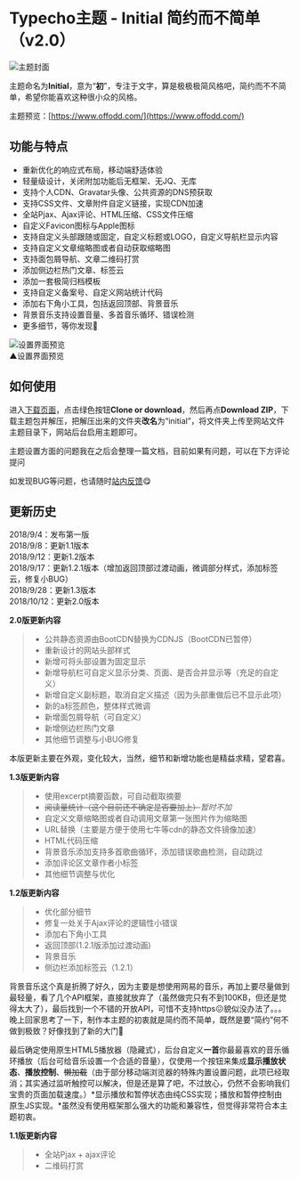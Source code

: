# Typecho主题 - Initial 简约而不简单（v2.0）

![主题封面][1]

主题命名为**Initial**，意为“**初**”，专注于文字，算是极极极简风格吧，简约而不不简单，希望你能喜欢这种很小众的风格。


主题预览：[https://www.offodd.com/](https://www.offodd.com/)

## 功能与特点

* 重新优化的响应式布局，移动端舒适体验
* 轻量级设计，关闭附加功能后无框架、无JQ、无库
* 支持个人CDN、Gravatar头像、公共资源的DNS预获取
* 支持CSS文件、文章附件自定义链接，实现CDN加速
* 全站Pjax、Ajax评论、HTML压缩、CSS文件压缩
* 自定义Favicon图标与Apple图标
* 支持自定义头部跟随或固定，自定义标题或LOGO，自定义导航栏显示内容
* 支持自定义文章缩略图或者自动获取缩略图
* 支持面包屑导航、文章二维码打赏
* 添加侧边栏热门文章、标签云
* 添加一套极简归档模板
* 支持自定义备案号、自定义网站统计代码
* 添加右下角小工具，包括返回顶部、背景音乐
 * 背景音乐支持设置音量、多首音乐循环、错误检测
* 更多细节，等你发现🤩

![设置界面预览][2]
<br>▲设置界面预览

## 如何使用

进入[下载页面](https://github.com/jielive/initial)，点击绿色按钮**Clone or download**，然后再点**Download ZIP**，下载主题包并解压，把解压出来的文件夹**改名**为“initial”，将文件夹上传至网站文件主题目录下，网站后台启用主题即可。

主题设置方面的问题我在之后会整理一篇文档，目前如果有问题，可以在下方评论提问

如发现BUG等问题，也请随时[站内反馈](https://www.offodd.com/17.html#comments)😋

## 更新历史

2018/9/4：发布第一版
<br>2018/9/8：更新1.1版本
<br>2018/9/12：更新1.2版本
<br>2018/9/17：更新1.2.1版本（增加返回顶部过渡动画，微调部分样式，添加标签云，修复小BUG）
<br>2018/9/28：更新1.3版本
<br>2018/10/12：更新2.0版本

**2.0版更新内容**

> * 公共静态资源由BootCDN替换为CDNJS（BootCDN已暂停）
> * 重新设计的网站头部样式
> * 新增可将头部设置为固定显示
> * 新增导航栏可自定义显示分类、页面、是否合并显示等（充足的自定义）
> * 新增自定义副标题，取消自定义描述（因为头部重做后已不显示此项）
> * 新的a标签颜色，整体样式微调
> * 新增面包屑导航（可自定义）
> * 新增侧边栏热门文章
> * 其他细节调整与小BUG修复

本版更新主要在外观，变化较大，当然，细节和新增功能也是精益求精，望君喜。

**1.3版更新内容**

> * 使用excerpt摘要函数，可自动截取摘要
> * ~~阅读量统计（这个目前还不确定是否要加上）~~*暂时不加*
> * 自定义文章缩略图或者自动调用文章第一张图片作为缩略图
> * URL替换（主要是方便于使用七牛等cdn的静态文件镜像加速）
> * HTML代码压缩
> * 背景音乐添加支持多首歌曲循环，添加错误歌曲检测，自动跳过
> * 添加评论区文章作者小标签
> * 其他细节调整与优化

**1.2版更新内容**

> * 优化部分细节
> * 修复一处关于Ajax评论的逻辑性小错误
> * 添加右下角小工具
>  * 返回顶部(1.2.1版添加过渡动画)
>  * 背景音乐
> * 侧边栏添加标签云（1.2.1）

背景音乐这个真是折腾了好久，因为主要是想使用网易的音乐，再加上要尽量做到最轻量，看了几个API框架，直接就放弃了（虽然做完只有不到100KB，但还是觉得太大了），最后找到一个不错的开放API，可惜不支持https😖貌似没办法了。。。
<br>晚上回家思考了一下，制作本主题的初衷就是简约而不简单，既然是要“简约”何不做到极致？好像找到了新的大门🤩

最后确定使用原生HTML5播放器（隐藏式），后台自定义**一首**你最最喜欢的音乐循环播放（后台可给音乐设置一个合适的音量），仅使用一个按钮来集成**显示播放状态**、**播放控制**、~~懒加载~~（由于部分移动端浏览器的特殊内置设置问题，此项已经取消；其实通过监听触控可以解决，但是还是算了吧，不过放心，仍然不会影响我们宝贵的页面加载速度。）*显示播放和暂停状态由纯CSS实现；播放和暂停控制由原生JS实现。*虽然没有使用框架那么强大的功能和兼容性，但觉得非常符合本主题初衷。

**1.1版更新内容**

> * 全站Pjax + ajax评论
> * 二维码打赏

  [1]: https://www.offodd.com/usr/uploads/2018/09/111355748.png
  [2]: https://www.offodd.com/usr/uploads/2018/09/3630900570.png